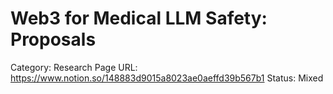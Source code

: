 # Web3 for Medical LLM Safety: Proposals

Category: Research
Page URL: https://www.notion.so/148883d9015a8023ae0aeffd39b567b1
Status: Mixed